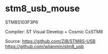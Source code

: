 # stm8_usb_mouse
STM8S103F3P6

Compiler: ST Visual Develop + Cosmic CxSTM8

Source:
https://github.com/ZiB/STM8S-USB
https://github.com/wlianmin/stm8_usb

